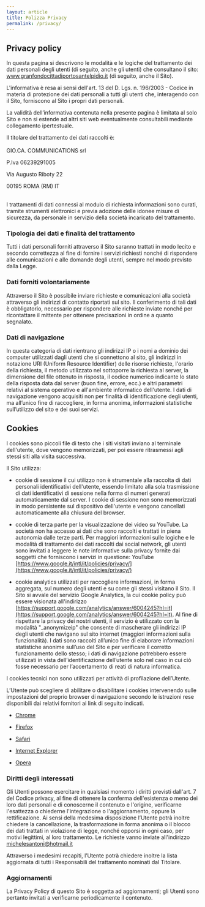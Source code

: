 ```yaml
---
layout: article
title: Polizza Privacy
permalink: /privacy/
---
```


## Privacy policy

In questa pagina si descrivono le modalità e le logiche del trattamento dei dati personali degli utenti (di seguito, anche gli utenti) che consultano il sito: www.granfondocittadiportosantelpidio.it (di seguito, anche il Sito).

L'informativa è resa ai sensi dell'art. 13 del D. Lgs. n. 196/2003 - Codice in materia di protezione dei dati personali a tutti gli utenti che, interagendo con il Sito, forniscono al Sito i propri dati personali.

La validità dell’informativa contenuta nella presente pagina è limitata al solo Sito e non si estende ad altri siti web eventualmente consultabili mediante collegamento ipertestuale.

Il titolare del trattamento dei dati raccolti è:
<br/><br/>
GIO.CA. COMMUNICATIONS srl

P.Iva 06239291005

Via Augusto Riboty 22

00195 ROMA (RM) IT
<br/><br/>

I trattamenti di dati connessi al modulo di richiesta informazioni sono curati, tramite strumenti elettronici e previa adozione delle idonee misure di sicurezza, da personale in servizio della società incaricato del trattamento.

### Tipologia dei dati e finalità del trattamento

Tutti i dati personali forniti attraverso il Sito saranno trattati in modo lecito e secondo correttezza al fine di fornire i servizi richiesti nonché di rispondere alle comunicazioni e alle domande degli utenti, sempre nel modo previsto dalla Legge.

### Dati forniti volontariamente

Attraverso il Sito è possibile inviare richieste e comunicazioni alla società attraverso gli indirizzi di contatto riportati sul sito. Il conferimento di tali dati è obbligatorio, necessario per rispondere alle richieste inviate nonché per ricontattare il mittente per ottenere precisazioni in ordine a quanto segnalato.

### Dati di navigazione

In questa categoria di dati rientrano gli indirizzi IP o i nomi a dominio dei computer utilizzati dagli utenti che si connettono al sito, gli indirizzi in notazione URI (Uniform Resource Identifier) delle risorse richieste, l'orario della richiesta, il metodo utilizzato nel sottoporre la richiesta al server, la dimensione del file ottenuto in risposta, il codice numerico indicante lo stato della risposta data dal server (buon fine, errore, ecc.) e altri parametri relativi al sistema operativo e all'ambiente informatico dell'utente. I dati di navigazione vengono acquisiti non per finalità di identificazione degli utenti, ma all’unico fine di raccogliere, in forma anonima, informazioni statistiche sull’utilizzo del sito e dei suoi servizi.

## Cookies

I cookies sono piccoli file di testo che i siti visitati inviano al terminale dell'utente, dove vengono memorizzati, per poi essere ritrasmessi agli stessi siti alla visita successiva.

Il Sito utilizza:

* cookie di sessione il cui utilizzo non è strumentale alla raccolta di dati personali identificativi dell'utente, essendo limitato alla sola trasmissione di dati identificativi di sessione nella forma di numeri generati automaticamente dal server. I cookie di sessione non sono memorizzati in modo persistente sul dispositivo dell'utente e vengono cancellati automaticamente alla chiusura del browser.

* cookie di terza parte per la visualizzazione dei video su YouTube. La società non ha accesso ai dati che sono raccolti e trattati in piena autonomia dalle terze parti. Per maggiori informazioni sulle logiche e le modalità di trattamento dei dati raccolti dai social network, gli utenti sono invitati a leggere le note informative sulla privacy fornite dai soggetti che forniscono i servizi in questione: YouTube [https://www.google.it/intl/it/policies/privacy/](https://www.google.it/intl/it/policies/privacy/)

* cookie analytics utilizzati per raccogliere informazioni, in forma aggregata, sul numero degli utenti e su come gli stessi visitano il Sito. Il Sito si avvale del servizio Google Analytics, la cui cookie policy può essere visionata all'indirizzo [https://support.google.com/analytics/answer/6004245?hl=it](https://support.google.com/analytics/answer/6004245?hl=it). Al fine di rispettare la privacy dei nostri utenti, il servizio è utilizzato con la modalità "_anonymizeip" che consente di mascherare gli indirizzi IP degli utenti che navigano sul sito internet (maggiori informazioni sulla funzionalità). I dati sono raccolti all’unico fine di elaborare informazioni statistiche anonime sull’uso del Sito e per verificare il corretto funzionamento dello stesso; i dati di navigazione potrebbero essere utilizzati in vista dell’identificazione dell’utente solo nel caso in cui ciò fosse necessario per l’accertamento di reati di natura informatica.

I cookies tecnici non sono utilizzati per attività di profilazione dell’Utente.

L’Utente può scegliere di abilitare o disabilitare i cookies intervenendo sulle impostazioni del proprio browser di navigazione secondo le istruzioni rese disponibili dai relativi fornitori ai link di seguito indicati.

* [Chrome](https://support.google.com/chrome/answer/95647?hl=it)

* [Firefox](https://support.mozilla.org/t5/Cookies-and-cache/Gestione-dei-cookie/ta-p/14148#w_impostazioni-dei-cookie)

* [Safari](https://support.apple.com/it-it/HT201265)

* [Internet Explorer](https://support.microsoft.com/it-it/help/17442/windows-internet-explorer-delete-manage-cookies)

* [Opera](http://www.opera.com/help/tutorials/security/cookies/)

### Diritti degli interessati

Gli Utenti possono esercitare in qualsiasi momento i diritti previsti dall'art. 7 del Codice privacy, al fine di ottenere la conferma dell'esistenza o meno dei loro dati personali e di conoscerne il contenuto e l'origine, verificarne l'esattezza o chiederne l'integrazione o l'aggiornamento, oppure la rettificazione. Ai sensi della medesima disposizione l’Utente potrà inoltre chiedere la cancellazione, la trasformazione in forma anonima o il blocco dei dati trattati in violazione di legge, nonché opporsi in ogni caso, per motivi legittimi, al loro trattamento.
Le richieste vanno inviate all'indirizzo michelesantoni@hotmail.it

Attraverso i medesimi recapiti, l’Utente potrà chiedere inoltre la lista aggiornata di tutti i Responsabili del trattamento nominati dal Titolare.

### Aggiornamenti

La Privacy Policy di questo Sito è soggetta ad aggiornamenti; gli Utenti sono pertanto invitati a verificarne periodicamente il contenuto.